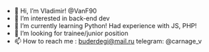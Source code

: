 - 👋 Hi, I’m Vladimir! @VanF90
- 👀 I’m interested in back-end dev
- 🌱 I’m currently learning Python! Had experience with JS, PHP!
- 💞️ I’m looking for trainee/junior position
- 📫 How to reach me : buderdegi@mail.ru telegram: @carnage_v

<!---
VanF90/VanF90 is a ✨ special ✨ repository because its `README.md` (this file) appears on your GitHub profile.
You can click the Preview link to take a look at your changes.
--->
